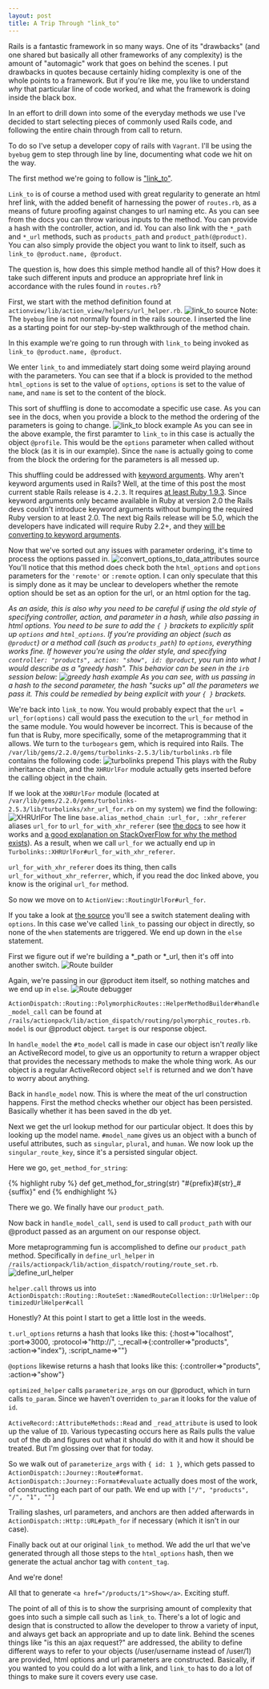 ```yaml
---
layout: post
title: A Trip Through "link_to"
---
```


Rails is a fantastic framework in so many ways. One of its "drawbacks" (and one shared but basically all other frameworks of any complexity) is the amount of "automagic" work that goes on behind the scenes. I put drawbacks in quotes because certainly hiding complexity is one of the whole points to a framework. But if you're like me, you like to understand _why_ that particular line of code worked, and what the framework is doing inside the black box.

In an effort to drill down into some of the everyday methods we use I've decided to start selecting pieces of commonly used Rails code, and following the entire chain through from call to return.

To do so I've setup a developer copy of rails with `Vagrant`. I'll be using the `byebug` gem to step through line by line, documenting what code we hit on the way.

The first method we're going to follow is ["link_to"](http://api.rubyonrails.org/classes/ActionView/Helpers/UrlHelper.html#method-i-link_to).

`Link_to` is of course a method used with great regularity to generate an html href link, with the added benefit of harnessing the power of `routes.rb`, as a means of future proofing against changes to url naming etc. As you can see from the docs you can throw various inputs to the method. You can provide a hash with the controller, action, and id. You can also link with the `*_path` and `*_url` methods, such as `products_path` and `product_path(@product)`. You can also simply provide the object you want to link to itself, such as `link_to @product.name, @product`.

The question is, how does this simple method handle all of this? How does it take such different inputs and produce an appropriate href link in accordance with the rules found in `routes.rb`?
<!-- more -->
First, we start with the method definition found at `actionview/lib/action_view/helpers/url_helper.rb`.
![link_to source](/images/link_to-screenshot.png)
Note: The `byebug` line is not normally found in the rails source. I inserted the line as a starting point for our step-by-step walkthrough of the method chain.

In this example we're going to run through with `link_to` being invoked as `link_to @product.name, @product`.

We enter `link_to` and immediately start doing some weird playing around with the parameters. You can see that if a block is provided to the method `html_options` is set to the value of `options`, `options` is set to the value of `name`, and `name` is set to the content of the block.

This sort of shuffling is done to accomodate a specific use case. As you can see in the docs, when you provide a block to the method the ordering of the parameters is going to change.
![link_to block example](/images/link_to-block-example.png)
As you can see in the above example, the first paramter to `link_to` in this case is actually the object `@profile`. This would be the `options` parameter when called without the block (as it is in our example). Since the `name` is actually going to come from the block the ordering for the parameters is all messed up.

This shuffling could be addressed with [keyword arguments](https://robots.thoughtbot.com/ruby-2-keyword-arguments). Why aren't keyword arguments used in Rails? Well, at the time of this post the most current stable Rails release is `4.2.3`. It requires [at least Ruby 1.9.3](https://rubygems.org/gems/rails/versions/4.2.3). Since keyword arguments only became available in Ruby at version 2.0 the Rails devs couldn't introduce keyword arguments without bumping the required Ruby version to at least 2.0. The next big Rails release will be 5.0, which the developers have indicated will require Ruby 2.2+, and they [will be converting to keyword arguments](http://weblog.rubyonrails.org/2014/12/19/Rails-4-2-final/).

Now that we've sorted out any issues with parameter ordering, it's time to process the options passed in.
![convert_options_to_data_attributes source](/images/convert_options_to_data_attributes.png)
You'll notice that this method does check both the `html_options` and `options` parameters for the `'remote'` or `:remote` option. I can only speculate that this is simply done as it may be unclear to developers whether the remote option should be set as an option for the url, or an html option for the tag.

_As an aside, this is also why you need to be careful if using the old style of specifying controller, action, and parameter in a hash, while also passing in html options. You need to be sure to add the `{ }` brackets to explicitly split up `options` and `html_options`. If you're providing an object (such as `@product`) or a method call (such as `products_path`) to `options`, everything works fine. If however you're using the older style, and specifying `controller: "products", action: "show", id: @product`, you run into what I would describe as a "greedy hash". This behavior can be seen in the `irb` session below:
![greedy hash example](/images/greedy-parameters.png)
As you can see, with us passing in a hash to the second parameter, the hash "sucks up" all the parameters we pass it. This could be remedied by being explicit with your `{ }` brackets._

We're back into `link_to` now. You would probably expect that the `url = url_for(options)` call would pass the execution to the `url_for` method in the same module. You would however be incorrect. This is because of the fun that is Ruby, more specifically, some of the metaprogramming that it allows. We turn to the `turbogears` gem, which is required into Rails. The `/var/lib/gems/2.2.0/gems/turbolinks-2.5.3/lib/turbolinks.rb` file contains the following code:
![turbolinks prepend](/images/turbolinks-prepend.png)
This plays with the Ruby inheritance chain, and the `XHRUrlFor` module actually gets inserted before the calling object in the chain.

If we look at the `XHRUrlFor` module (located at `/var/lib/gems/2.2.0/gems/turbolinks-2.5.3/lib/turbolinks/xhr_url_for.rb` on my system) we find the following:
![XHRUrlFor](/images/XHRUrlFor.png)
The line `base.alias_method_chain :url_for, :xhr_referer` aliases `url_for` to `url_for_with_xhr_referer` (see [the docs](https://github.com/rails/rails/blob/master/activesupport/lib/active_support/core_ext/module/aliasing.rb) to see how it works and [a good explanation on StackOverFlow for why the method exists](http://stackoverflow.com/questions/3695839/ruby-on-rails-alias-method-chain-what-exactly-does-it-do#answer-3697391)).
As a result, when we call `url_for` we actually end up in `Turbolinks::XHRUrlFor#url_for_with_xhr_referer`.

`url_for_with_xhr_referer` does its thing, then calls `url_for_without_xhr_referrer`, which, if you read the doc linked above, you know is the original `url_for` method.

So now we move on to `ActionView::RoutingUrlFor#url_for`.

If you take a look at [the source](https://github.com/rails/rails/blob/master/actionview/lib/action_view/routing_url_for.rb) you'll see a switch statement dealing with `options`. In this case we've called `link_to` passing our object in directly, so none of the `when` statements are triggered. We end up down in the `else` statement.

First we figure out if we're building a *_path or *_url, then it's off into another switch.
![Route builder](/images/routebuilder.png)

Again, we're passing in our @product item itself, so nothing matches and we end up in `else`.
![Route debugger](/images/route_debug.png)

`ActionDispatch::Routing::PolymorphicRoutes::HelperMethodBuilder#handle_model_call` can be found at `/rails/actionpack/lib/action_dispatch/routing/polymorphic_routes.rb`.
`model` is our @product object. `target` is our response object.

In `handle_model` the `#to_model` call is made in case our object isn't _really_ like an ActiveRecord model, to give us an opportunity to return a wrapper object that provides the necessary methods to make the whole thing work. As our object is a regular ActiveRecord object `self` is returned and we don't have to worry about anything.

Back in `handle_model` now. This is where the meat of the url construction happens.
First the method checks whether our object has been persisted. Basically whether it has been saved in the db yet.

Next we get the url lookup method for our particular object. It does this by looking up the model name. `#model_name` gives us an object with a bunch of useful attributes, such as `singular`, `plural`, and `human`. We now look up the `singular_route_key`, since it's a persisted singular object.

Here we go, `get_method_for_string`:

{% highlight ruby %}
def get_method_for_string(str)
    "#{prefix}#{str}_#{suffix}"
end
{% endhighlight %}

There we go. We finally have our `product_path`.

Now back in `handle_model_call`, `send` is used to call `product_path` with our @product passed as an argument on our response object.

More metaprogramming fun is accomplished to define our `product_path` method. Specifically in `define_url_helper` in `/rails/actionpack/lib/action_dispatch/routing/route_set.rb`.
![define_url_helper](/images/define_url_helper.png)

`helper.call` throws us into `ActionDispatch::Routing::RouteSet::NamedRouteCollection::UrlHelper::OptimizedUrlHelper#call`

Honestly? At this point I start to get a little lost in the weeds.

`t.url_options` returns a hash that looks like this:
    {:host=>"localhost", :port=>3000, :protocol=>"http://", :_recall=>{:controller=>"products", :action=>"index"}, :script_name=>""}

`@options` likewise returns a hash that looks like this:
    {:controller=>"products", :action=>"show"}

`optimized_helper` calls `parameterize_args` on our @product, which in turn calls `to_param`. Since we haven't overriden `to_param` it looks for the value of `id`.

`ActiveRecord::AttributeMethods::Read` and `_read_attribute` is used to look up the value of `ID`.
Various typecasting occurs here as Rails pulls the value out of the db and figures out what it should do with it and how it should be treated. But I'm glossing over that for today.

So we walk out of `parameterize_args` with `{ id: 1 }`, which gets passed to `ActionDispatch::Journey::Route#format`.
`ActionDispatch::Journey::Format#evaluate` actually does most of the work, of constructing each part of our path. We end up with `["/", "products", "/", "1", ""]`

Trailing slashes, url parameters, and anchors are then added afterwards in `ActionDispatch::Http::URL#path_for` if necessary (which it isn't in our case).

Finally back out at our original `link_to` method. We add the url that we've generated through all those steps to the `html_options` hash, then we generate the actual anchor tag with `content_tag`.

And we're done!

All that to generate `<a href="/products/1">Show</a>`. Exciting stuff.

The point of all of this is to show the surprising amount of complexity that goes into such a simple call such as `link_to`. There's a lot of logic and design that is constructed to allow the developer to throw a variety of input, and always get back an appropriate and up to date link. Behind the scenes things like "is this an ajax request?" are addressed, the ability to define different ways to refer to your objects (/user/username instead of /user/1) are provided, html options and url parameters are constructed. Basically, if you wanted to you could do a lot with a link, and `link_to` has to do a lot of things to make sure it covers every use case.
